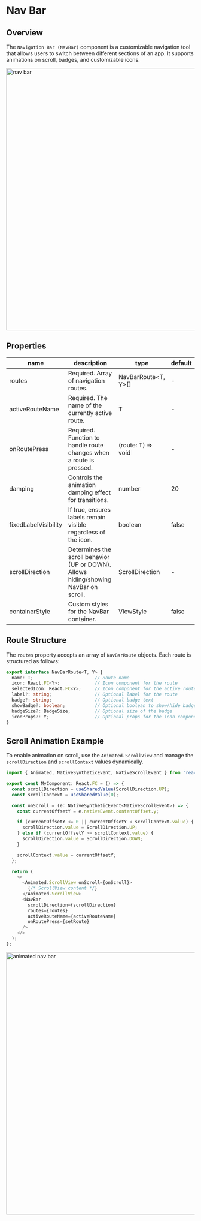 # Nav Bar

## Overview

The ```Navigation Bar (NavBar)``` component is a customizable navigation tool that allows users to switch between different sections of an app. It supports animations on scroll, badges, and customizable icons.

<img src="https://ik.imagekit.io/Computools/rn-material-components/nav_bar.gif?updatedAt=1735922886681" style="height: 700px;" alt="nav bar" />

## Properties

| name | description | type | default |
| ------ | ------ | ------ | ---- |
| routes | Required. Array of navigation routes. | NavBarRoute<T, Y>[] | - |
| activeRouteName | Required. The name of the currently active route. | T | - |
| onRoutePress | 	Required. Function to handle route changes when a route is pressed. | (route: T) => void | - |
| damping | Controls the animation damping effect for transitions.| number | 20 |
| fixedLabelVisibility | If true, ensures labels remain visible regardless of the icon. | boolean | false |
| scrollDirection | Determines the scroll behavior (UP or DOWN). Allows hiding/showing NavBar on scroll. | ScrollDirection | - |
| containerStyle | Custom styles for the NavBar container. | ViewStyle | false |

## Route Structure

The ```routes``` property accepts an array of ```NavBarRoute``` objects. Each route is structured as follows:

```typescript
export interface NavBarRoute<T, Y> {
  name: T;                       // Route name
  icon: React.FC<Y>;             // Icon component for the route
  selectedIcon: React.FC<Y>;     // Icon component for the active route
  label?: string;                // Optional label for the route
  badge?: string;                // Optional badge text
  showBadge?: boolean;           // Optional boolean to show/hide badge (useful if you use SMALL badge size and don't provide badge value)
  badgeSize?: BadgeSize;         // Optional size of the badge
  iconProps?: Y;                 // Optional props for the icon components
}
```

## Scroll Animation Example

To enable animation on scroll, use the ```Animated.ScrollView``` and manage the ```scrollDirection``` and ```scrollContext``` values dynamically.

```typescript
import { Animated, NativeSyntheticEvent, NativeScrollEvent } from 'react-native';

export const MyComponent: React.FC = () => {
  const scrollDirection = useSharedValue(ScrollDirection.UP);
  const scrollContext = useSharedValue(0);

  const onScroll = (e: NativeSyntheticEvent<NativeScrollEvent>) => {
    const currentOffsetY = e.nativeEvent.contentOffset.y;

    if (currentOffsetY <= 0 || currentOffsetY < scrollContext.value) {
      scrollDirection.value = ScrollDirection.UP;
    } else if (currentOffsetY >= scrollContext.value) {
      scrollDirection.value = ScrollDirection.DOWN;
    }

    scrollContext.value = currentOffsetY;
  };

  return (
    <>
      <Animated.ScrollView onScroll={onScroll}>
        {/* ScrollView content */}
      </Animated.ScrollView>
      <NavBar
        scrollDirection={scrollDirection}
        routes={routes}
        activeRouteName={activeRouteName}
        onRoutePress={setRoute}
      />
    </>
  );
};
```
<img src="https://ik.imagekit.io/Computools/rn-material-components/anim_nav_bar.gif?updatedAt=1735922886792" style="height: 700px;" alt="animated nav bar" />












